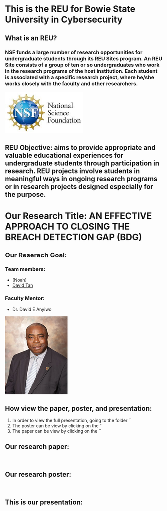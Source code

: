 # This is the REU for Bowie State University in Cybersecurity

## What is an REU?
### NSF funds a large number of research opportunities for undergraduate students through its REU Sites program. An REU Site consists of a group of ten or so undergraduates who work in the research programs of the host institution. Each student is associated with a specific research project, where he/she works closely with the faculty and other researchers. 
<img src="NSF pic.jpg" width="250">

## REU Objective: aims to provide appropriate and valuable educational experiences for undergraduate students through participation in research. REU projects involve students in meaningful ways in ongoing research programs or in research projects designed especially for the purpose.

# Our Research Title: AN EFFECTIVE APPROACH TO CLOSING THE BREACH DETECTION GAP (BDG) 

## Our Reserach Goal: 

### Team members: 
- [Noah]
- [David Tan](https://github.com/skytruong90)

### Faculty Mentor: 
- Dr. David E Anyiwo
<img src="anywio.jpg" width="200">

## How view the paper, poster, and presentation:
1. In order to view the full presentation, going to the folder ``
2. The poster can be view by clicking on the ``
3. The paper can be view by clicking on the ``

## Our research paper:
<img src="" width="400">

## Our research poster:
<img src="" width="600">

## This is our presentation:
<img src="" width="600">

